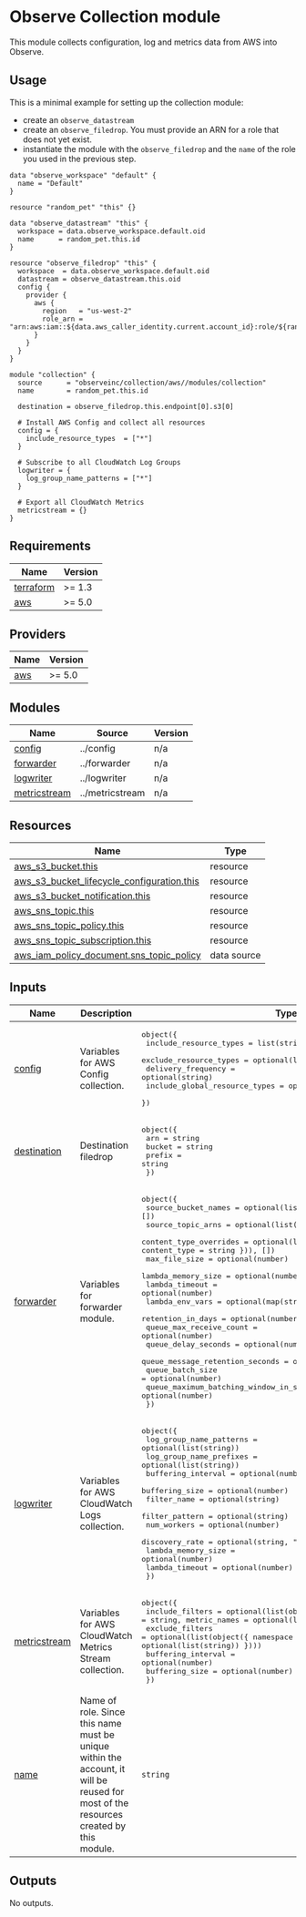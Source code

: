 # Observe Collection module

This module collects configuration, log and metrics data from AWS into Observe.

## Usage

This is a minimal example for setting up the collection module:

- create an `observe_datastream`
- create an `observe_filedrop`. You must provide an ARN for a role that does not yet exist.
- instantiate the module with the `observe_filedrop` and the `name` of the role you used in the previous step.

```hcl
data "observe_workspace" "default" {
  name = "Default"
}

resource "random_pet" "this" {}

data "observe_datastream" "this" {
  workspace = data.observe_workspace.default.oid
  name      = random_pet.this.id
}

resource "observe_filedrop" "this" {
  workspace  = data.observe_workspace.default.oid
  datastream = observe_datastream.this.oid
  config {
    provider {
      aws {
        region   = "us-west-2"
        role_arn = "arn:aws:iam::${data.aws_caller_identity.current.account_id}:role/${random_pet.this.id}"
      }
    }
  }
}

module "collection" {
  source      = "observeinc/collection/aws//modules/collection"
  name        = random_pet.this.id

  destination = observe_filedrop.this.endpoint[0].s3[0]

  # Install AWS Config and collect all resources
  config = {
    include_resource_types  = ["*"]
  }

  # Subscribe to all CloudWatch Log Groups
  logwriter = {
    log_group_name_patterns = ["*"]  
  }

  # Export all CloudWatch Metrics
  metricstream = {}
}

```

<!-- BEGINNING OF PRE-COMMIT-TERRAFORM DOCS HOOK -->
## Requirements

| Name | Version |
|------|---------|
| <a name="requirement_terraform"></a> [terraform](#requirement\_terraform) | >= 1.3 |
| <a name="requirement_aws"></a> [aws](#requirement\_aws) | >= 5.0 |

## Providers

| Name | Version |
|------|---------|
| <a name="provider_aws"></a> [aws](#provider\_aws) | >= 5.0 |

## Modules

| Name | Source | Version |
|------|--------|---------|
| <a name="module_config"></a> [config](#module\_config) | ../config | n/a |
| <a name="module_forwarder"></a> [forwarder](#module\_forwarder) | ../forwarder | n/a |
| <a name="module_logwriter"></a> [logwriter](#module\_logwriter) | ../logwriter | n/a |
| <a name="module_metricstream"></a> [metricstream](#module\_metricstream) | ../metricstream | n/a |

## Resources

| Name | Type |
|------|------|
| [aws_s3_bucket.this](https://registry.terraform.io/providers/hashicorp/aws/latest/docs/resources/s3_bucket) | resource |
| [aws_s3_bucket_lifecycle_configuration.this](https://registry.terraform.io/providers/hashicorp/aws/latest/docs/resources/s3_bucket_lifecycle_configuration) | resource |
| [aws_s3_bucket_notification.this](https://registry.terraform.io/providers/hashicorp/aws/latest/docs/resources/s3_bucket_notification) | resource |
| [aws_sns_topic.this](https://registry.terraform.io/providers/hashicorp/aws/latest/docs/resources/sns_topic) | resource |
| [aws_sns_topic_policy.this](https://registry.terraform.io/providers/hashicorp/aws/latest/docs/resources/sns_topic_policy) | resource |
| [aws_sns_topic_subscription.this](https://registry.terraform.io/providers/hashicorp/aws/latest/docs/resources/sns_topic_subscription) | resource |
| [aws_iam_policy_document.sns_topic_policy](https://registry.terraform.io/providers/hashicorp/aws/latest/docs/data-sources/iam_policy_document) | data source |

## Inputs

| Name | Description | Type | Default | Required |
|------|-------------|------|---------|:--------:|
| <a name="input_config"></a> [config](#input\_config) | Variables for AWS Config collection. | <pre>object({<br>    include_resource_types        = list(string)<br>    exclude_resource_types        = optional(list(string))<br>    delivery_frequency            = optional(string)<br>    include_global_resource_types = optional(bool)<br>  })</pre> | `null` | no |
| <a name="input_destination"></a> [destination](#input\_destination) | Destination filedrop | <pre>object({<br>    arn    = string<br>    bucket = string<br>    prefix = string<br>  })</pre> | n/a | yes |
| <a name="input_forwarder"></a> [forwarder](#input\_forwarder) | Variables for forwarder module. | <pre>object({<br>    source_bucket_names                      = optional(list(string), [])<br>    source_topic_arns                        = optional(list(string), [])<br>    content_type_overrides                   = optional(list(object({ pattern = string, content_type = string })), [])<br>    max_file_size                            = optional(number)<br>    lambda_memory_size                       = optional(number)<br>    lambda_timeout                           = optional(number)<br>    lambda_env_vars                          = optional(map(string))<br>    retention_in_days                        = optional(number)<br>    queue_max_receive_count                  = optional(number)<br>    queue_delay_seconds                      = optional(number)<br>    queue_message_retention_seconds          = optional(number)<br>    queue_batch_size                         = optional(number)<br>    queue_maximum_batching_window_in_seconds = optional(number)<br>  })</pre> | `{}` | no |
| <a name="input_logwriter"></a> [logwriter](#input\_logwriter) | Variables for AWS CloudWatch Logs collection. | <pre>object({<br>    log_group_name_patterns = optional(list(string))<br>    log_group_name_prefixes = optional(list(string))<br>    buffering_interval      = optional(number)<br>    buffering_size          = optional(number)<br>    filter_name             = optional(string)<br>    filter_pattern          = optional(string)<br>    num_workers             = optional(number)<br>    discovery_rate          = optional(string, "24 hours")<br>    lambda_memory_size      = optional(number)<br>    lambda_timeout          = optional(number)<br>  })</pre> | `null` | no |
| <a name="input_metricstream"></a> [metricstream](#input\_metricstream) | Variables for AWS CloudWatch Metrics Stream collection. | <pre>object({<br>    include_filters    = optional(list(object({ namespace = string, metric_names = optional(list(string)) })))<br>    exclude_filters    = optional(list(object({ namespace = string, metric_names = optional(list(string)) })))<br>    buffering_interval = optional(number)<br>    buffering_size     = optional(number)<br>  })</pre> | `null` | no |
| <a name="input_name"></a> [name](#input\_name) | Name of role. Since this name must be unique within the<br>account, it will be reused for most of the resources created by this<br>module. | `string` | n/a | yes |

## Outputs

No outputs.
<!-- END OF PRE-COMMIT-TERRAFORM DOCS HOOK -->
